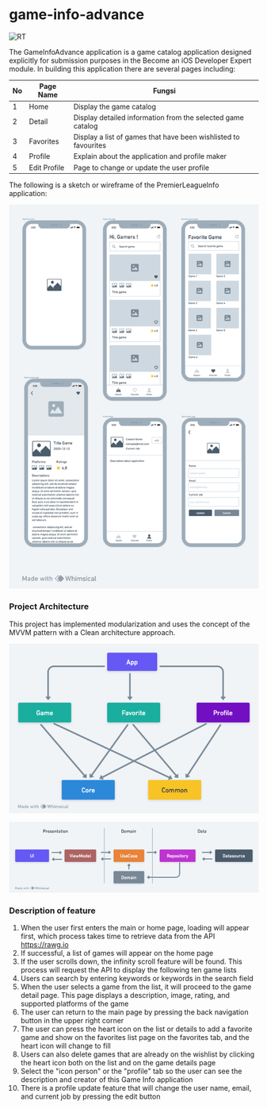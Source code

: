 # game-info-advance

![RT](gameinfoadvance.gif)

The GameInfoAdvance application is a game catalog application designed explicitly for submission purposes in the Become an iOS Developer Expert module. In building this application there are several pages including:

| No | Page Name                    | Fungsi                                                            |
| -- | -----------------------------| ------------------------------------------------------------------|
| 1  | Home                         | Display the game catalog                                          |
| 2  | Detail                       | Display detailed information from the selected game catalog       |
| 3  | Favorites                    | Display a list  of games that have been wishlisted to favourites  |
| 4  | Profile                      | Explain about the application and profile maker                   |
| 5  | Edit Profile                 | Page to change or update the user profile                         |

The following is a sketch or wireframe of the PremierLeagueInfo application:

![RT](WireframeGameInfo.png)


### Project Architecture
This project has implemented modularization and uses the concept of the MVVM pattern with a Clean architecture approach.

![RT](Architecture.png)

![RT](CleanArchitecture.png)

### Description of feature
1. When the user first enters the main or home page, loading will appear first, which process takes time to retrieve data from the API https://rawg.io
2. If successful, a list of games will appear on the home page
3. If the user scrolls down, the infinity scroll feature will be found. This process will request the API to display the following ten game lists
4. Users can search by entering keywords or keywords in the search field
5. When the user selects a game from the list, it will proceed to the game detail page. This page displays a description, image, rating, and supported platforms of the game
7. The user can return to the main page by pressing the back navigation button in the upper right corner
8. The user can press the heart icon on the list or details to add a favorite game and show on the favorites list page on the favorites tab, and the heart icon will change to fill
9. Users can also delete games that are already on the wishlist by clicking the heart icon both on the list and on the game details page
10. Select the "icon person" or the "profile" tab so the user can see the description and creator of this Game Info application
11. There is a profile update feature that will change the user name, email, and current job by pressing the edit button
